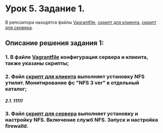 # Урок 5. Задание 1.
В репозитори находятся файлы [Vagrantfile](Vagrantfile), [скрипт для клиента](script_client.sh), [скрипт для сервера](script_serv.sh).
## Описание решения задания 1:
### 1. В файле [Vagrantfile](Vagrantfile) конфигурация сервера и клиента, также указаны скрипты;
### 2. Файл [скрипт для клиента](script_client.sh) выполняет установку NFS утилит. Монитирование фс "NFS 3 ver" в отдельный каталог;
##### 2.1. 11111

### 3. Файл [скрипт для сервера](script_serv.sh) выполняет установку и настройку NFS. Включение служб NFS. Запуск и настройка firewalld. 
